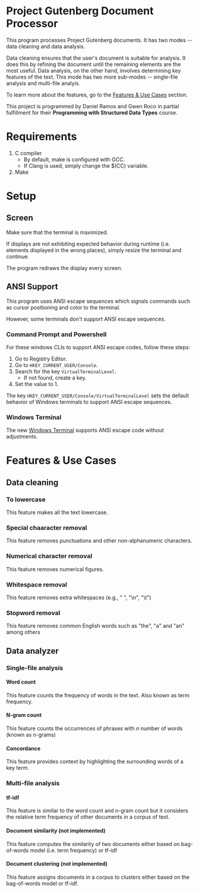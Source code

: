 # Project Gutenberg Document Processor

This program processes Project Gutenberg documents. It has two modes -- data cleaning and data analysis. 

Data cleaning ensures that the user's document is suitable for analysis. It does this by refining the document until the remaining elements are the most useful. Data analysis, on the other hand, involves determining key features of the text. This mode has two more sub-modes -- single-file analysis and multi-file analyis.

To learn more about the features, go to the [Features & Use Cases](#features--use-cases) section.

This project is programmed by Daniel Ramos and Gwen Roco in partial fulfillment for their **Programming with Structured Data Types** course.

# Requirements
1. C compiler
    * By default, make is configured with GCC.
    * If Clang is used, simply change the $(CC) variable.
2. Make

# Setup
## Screen
Make sure that the terminal is maximized.

If displays are not exhibiting expected behavior during runtime (i.e. elements displayed in the wrong places), simply resize the terminal and continue.

The program redraws the display every screen.

## ANSI Support

This program uses ANSI escape sequences which signals commands such as cursor positioning and color to the terminal.

However, some terminals don't support ANSI escape sequences.

### Command Prompt and Powershell
For these windows CLIs to support ANSI escape codes, follow these steps:

1. Go to Registry Editor.
2. Go to `HKEY_CURRENT_USER/Console`.
3. Search for the key `VirtualTerminalLevel`.
    * If not found, create a key.
5. Set the value to 1.

The key `HKEY_CURRENT_USER/Console/VirtualTerminalLevel` sets the default behavior of Windows terminals to support ANSI escape sequences.

### Windows Terminal
The new [Windows Terminal](https://www.microsoft.com/en-us/p/windows-terminal/9n0dx20hk701) supports ANSI escape code without adjustments.

# Features & Use Cases

## Data cleaning 
### To lowercase
This feature makes all the text lowercase.

### Special chaaracter removal
This feature removes punctuations and other non-alphanumeric characters.

### Numerical character removal
This feature removes numerical figures.

### Whitespace removal
This feature removes extra whitespaces (e.g., " ", "\n", "\t")

### Stopword removal
This feature removes common English words such as "the", "a" and "an" among others

## Data analyzer
### Single-file analysis

#### Word count
This feature counts the frequency of words in the text. Also known as term frequency.

#### N-gram count
This feature counts the occurrences of phrases with $n$ number of words (known as n-grams)

#### Concordance
This feature provides context by highlighting the surrounding words of a key term.

### Multi-file analysis
#### tf-idf
This feature is similar to the word count and n-gram count but it considers the relative term frequency of other documents in a corpus of text.

#### Document similarity (not implemented)
This feature computes the similarity of two documents either based on bag-of-words model (i.e. term frequency) or tf-idf

#### Document clustering (not implemented)
This feature assigns documents in a corpus to clusters either based on the bag-of-words model or tf-idf.
